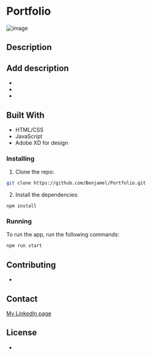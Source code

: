 # Portfolio

![image](https://user-images.githubusercontent.com/82838871/208254912-6a821fc1-03b9-4add-b571-d0af3ff0c0fe.png)

## Description

## Add description

-
-
-

## Built With

- HTML/CSS
- JavaScript
- Adobe XD for design

### Installing

1. Clone the repo:

```bash
git clone https://github.com/Benjamel/Portfolio.git
```

2. Install the dependencies:

```
npm install
```

### Running

To run the app, run the following commands:

```bash
npm run start
```

## Contributing

-

## Contact

[My LinkedIn page](https://www.linkedin.com/in/benjaminmeldal/)

## License

-
